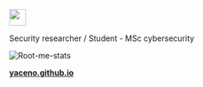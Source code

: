 <img src="https://media.giphy.com/media/hvRJCLFzcasrR4ia7z/giphy.gif" width="30px" />

Security researcher / Student - MSc cybersecurity  

![Root-me-stats](https://root-me-diff.vercel.app/rm-gh?nickname=yaceno)

**[yaceno.github.io](https://yaceno.github.io)**
